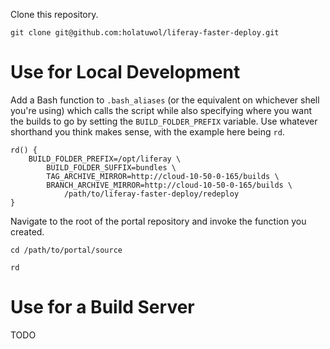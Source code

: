 Clone this repository.

```
git clone git@github.com:holatuwol/liferay-faster-deploy.git
```

# Use for Local Development

Add a Bash function to `.bash_aliases` (or the equivalent on whichever shell you're using) which calls the script while also specifying where you want the builds to go by setting the `BUILD_FOLDER_PREFIX` variable. Use whatever shorthand you think makes sense, with the example here being `rd`.

```
rd() {
	BUILD_FOLDER_PREFIX=/opt/liferay \
		BUILD_FOLDER_SUFFIX=bundles \
		TAG_ARCHIVE_MIRROR=http://cloud-10-50-0-165/builds \
		BRANCH_ARCHIVE_MIRROR=http://cloud-10-50-0-165/builds \
			/path/to/liferay-faster-deploy/redeploy
}
```

Navigate to the root of the portal repository and invoke the function you created.

```
cd /path/to/portal/source

rd
```

# Use for a Build Server

TODO